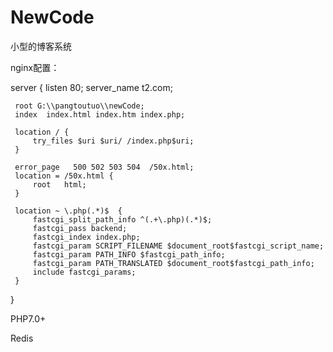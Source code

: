 # NewCode
小型的博客系统

nginx配置：

server {
     listen       80;
     server_name  t2.com;

     root G:\\pangtoutuo\\newCode;
     index  index.html index.htm index.php;

     location / {
         try_files $uri $uri/ /index.php$uri;
     }

     error_page   500 502 503 504  /50x.html;
     location = /50x.html {
         root   html;
     }

     location ~ \.php(.*)$  {
         fastcgi_split_path_info ^(.+\.php)(.*)$;
         fastcgi_pass backend;
         fastcgi_index index.php;
         fastcgi_param SCRIPT_FILENAME $document_root$fastcgi_script_name;
         fastcgi_param PATH_INFO $fastcgi_path_info;
         fastcgi_param PATH_TRANSLATED $document_root$fastcgi_path_info;
         include fastcgi_params;
     }
}

PHP7.0+

Redis
